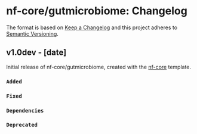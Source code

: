 # nf-core/gutmicrobiome: Changelog

The format is based on [Keep a Changelog](https://keepachangelog.com/en/1.0.0/)
and this project adheres to [Semantic Versioning](https://semver.org/spec/v2.0.0.html).

## v1.0dev - [date]

Initial release of nf-core/gutmicrobiome, created with the [nf-core](https://nf-co.re/) template.

### `Added`

### `Fixed`

### `Dependencies`

### `Deprecated`
